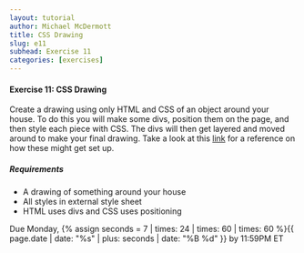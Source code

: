 ```yaml
---
layout: tutorial
author: Michael McDermott
title: CSS Drawing
slug: e11
subhead: Exercise 11
categories: [exercises]
---
```

#### Exercise 11: CSS Drawing
Create a drawing using only HTML and CSS of an object around your house. To do this you will make some divs, position them on the page, and then style each piece with CSS. The divs will then get layered and moved around to make your final drawing. Take a look at this [link](https://blog.prototypr.io/how-i-started-drawing-css-images-3fd878675c89) for a reference on how these might get set up.

##### Requirements
* A drawing of something around your house
* All styles in external style sheet
* HTML uses divs and CSS uses positioning

<span class="due">Due Monday, {% assign seconds = 7 | times: 24 | times: 60 | times: 60 %}{{ page.date | date: "%s" | plus: seconds | date: "%B %d" }} by 11:59PM ET</span>
